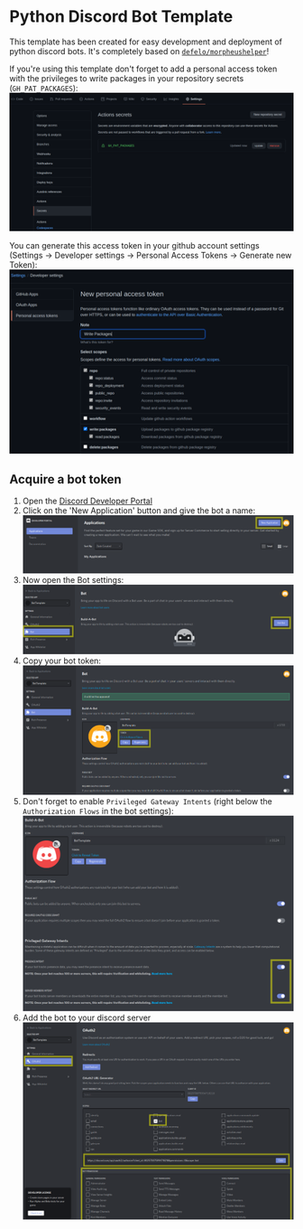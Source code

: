 # Python Discord Bot Template
This template has been created for easy development and deployment of python discord bots.
It's completely based on [`defelo/morpheushelper`](https://github.com/defelo/morpheushelper)!  

If you're using this template don't forget to add a personal access token with the privileges to write packages in your repository secrets (`GH_PAT_PACKAGES`):
![](./resources/img/github_repo_secrets.png)

You can generate this access token in your github account settings (Settings -> Developer settings -> Personal Access Tokens -> Generate new Token):
![](./resources/img/github_pat.png)

## Acquire a bot token
1. Open the [Discord Developer Portal](https://discord.com/developers)
2. Click on the 'New Application' button and give the bot a name:
   ![](./resources/img/discord_new_application.png)
3. Now open the Bot settings:
   ![](./resources/img/discord_create_bot.png)
4. Copy your bot token:
   ![](./resources/img/discord_get_bot_token.png)
5. Don't forget to enable `Privileged Gateway Intents` (right below the `Authorization Flows` in the bot settings):
   ![](./resources/img/discord_intents.png)
6. Add the bot to your discord server
   ![](./resources/img/discord_oauth2.png)
